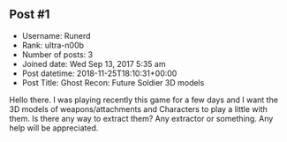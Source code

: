 ## Post #1
- Username: Runerd
- Rank: ultra-n00b
- Number of posts: 3
- Joined date: Wed Sep 13, 2017 5:35 am
- Post datetime: 2018-11-25T18:10:31+00:00
- Post Title: Ghost Recon: Future Soldier 3D models

Hello there. I was playing recently this game for a few days and I want the 3D models of weapons/attachments and Characters to play a little with them. Is there any way to extract them? Any extractor or something. Any help will be appreciated.
